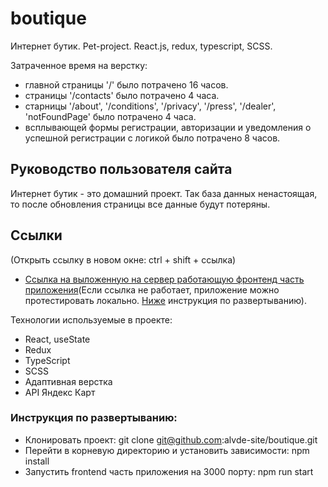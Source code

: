 # boutique

Интернет бутик. Pet-project. React.js, redux, typescript, SCSS.

Затраченное время на верстку:

- главной страницы '/' было потрачено 16 часов.
- страницы '/contacts' было потрачено 4 часа.
- старницы '/about', '/conditions', '/privacy', '/press', '/dealer', 'notFoundPage' было потрачено 4 часа.
- всплывающей формы регистрации, авторизации и уведомления о успешной регистрации с логикой было потрачено 8 часов.

## Руководство пользователя сайта

Интернет бутик - это домашний проект. Так база данных ненастоящая, то после обновления страницы все данные будут потеряны. 

## Ссылки
(Открыть ссылку в новом окне: ctrl + shift + ссылка)

- [Ссылка на выложенную на сервер работающую фронтенд часть приложения](https://healerperidot-zox54i.stormkit.dev/)(Если ссылка не работает, приложение можно протестировать локально. [Ниже](#инструкция-по-развертыванию) инструкция по развертыванию).

Технологии используемые в проекте:

- React, useState
- Redux
- TypeScript
- SCSS
- Адаптивная верстка
- API Яндекс Карт

### Инструкция по развертыванию:

- Клонировать проект: git clone git@github.com:alvde-site/boutique.git
- Перейти в корневую директорию и установить зависимости: npm install
- Запустить frontend часть приложения на 3000 порту: npm run start
